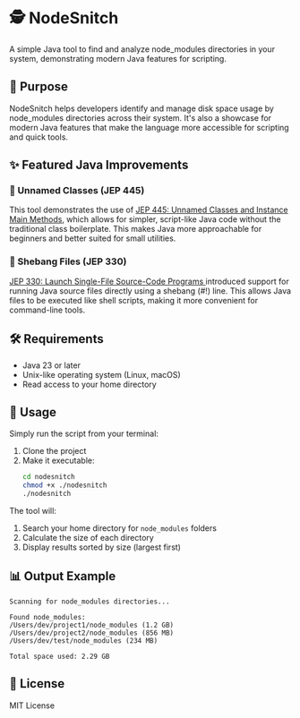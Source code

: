 # 🕵️ NodeSnitch

A simple Java tool to find and analyze node_modules directories in your system, demonstrating modern Java features for scripting.

## 🎯 Purpose

NodeSnitch helps developers identify and manage disk space usage by node_modules directories across their system. It's also a showcase for modern Java features that make the language more accessible for scripting and quick tools.

## ✨ Featured Java Improvements

### 📜 Unnamed Classes (JEP 445)
This tool demonstrates the use of [JEP 445: Unnamed Classes and Instance Main Methods](https://openjdk.org/jeps/445), which allows for simpler, script-like Java code without the traditional class boilerplate. This makes Java more approachable for beginners and better suited for small utilities.

### 🚀 Shebang Files (JEP 330)
[JEP 330: Launch Single-File Source-Code Programs
](https://openjdk.org/jeps/330) introduced support for running Java source files directly using a shebang (#!) line. This allows Java files to be executed like shell scripts, making it more convenient for command-line tools.

## 🛠️ Requirements

- Java 23 or later
- Unix-like operating system (Linux, macOS)
- Read access to your home directory

## 🏃 Usage

Simply run the script from your terminal:
1. Clone the project
2. Make it executable:
   ```bash
   cd nodesnitch
   chmod +x ./nodesnitch
   ./nodesnitch
   ```

The tool will:
1. Search your home directory for `node_modules` folders
2. Calculate the size of each directory
3. Display results sorted by size (largest first)

## 📊 Output Example

```
Scanning for node_modules directories...

Found node_modules:
/Users/dev/project1/node_modules (1.2 GB)
/Users/dev/project2/node_modules (856 MB)
/Users/dev/test/node_modules (234 MB)

Total space used: 2.29 GB
```

## 📝 License

MIT License
